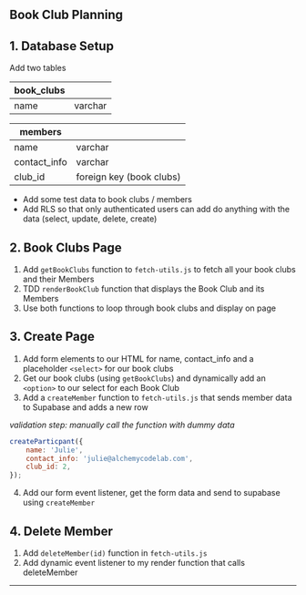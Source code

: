 ## Book Club Planning

## 1. Database Setup

Add two tables

| book_clubs |         |
| ---------- | ------- |
| name       | varchar |

| members      |                          |
| ------------ | ------------------------ |
| name         | varchar                  |
| contact_info | varchar                  |
| club_id      | foreign key (book clubs) |

-   Add some test data to book clubs / members
-   Add RLS so that only authenticated users can add do anything with the data (select, update, delete, create)

## 2. Book Clubs Page

1. Add `getBookClubs` function to `fetch-utils.js` to fetch all your book clubs and their Members
2. TDD `renderBookClub` function that displays the Book Club and its Members
3. Use both functions to loop through book clubs and display on page

## 3. Create Page

1. Add form elements to our HTML for name, contact_info and a placeholder `<select>` for our book clubs
2. Get our book clubs (using `getBookClubs`) and dynamically add an `<option>` to our select for each Book Club
3. Add a `createMember` function to `fetch-utils.js` that sends member data to Supabase and adds a new row

_validation step: manually call the function with dummy data_

```js
createParticpant({
    name: 'Julie',
    contact_info: 'julie@alchemycodelab.com',
    club_id: 2,
});
```

4. Add our form event listener, get the form data and send to supabase using `createMember`

## 4. Delete Member

1. Add `deleteMember(id)` function in `fetch-utils.js`
2. Add dynamic event listener to my render function that calls deleteMember

---
